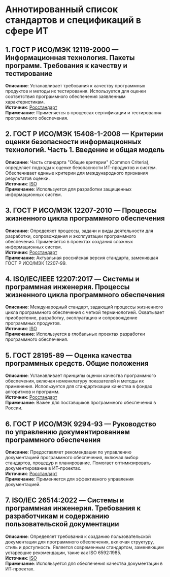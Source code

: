 # Аннотированный список стандартов и спецификаций в сфере ИТ

## 1. ГОСТ Р ИСО/МЭК 12119-2000 — Информационная технология. Пакеты программ. Требования к качеству и тестирование
**Описание**: Устанавливает требования к качеству программных продуктов и методы их тестирования. Используется для оценки соответствия программного обеспечения заявленным характеристикам.  
**Источник**: [Росстандарт](https://clck.ru/3MYPS9)  
**Примечание**: Применяется в процессах сертификации и тестирования программного обеспечения.

## 2. ГОСТ Р ИСО/МЭК 15408-1-2008 — Критерии оценки безопасности информационных технологий. Часть 1. Введение и общая модель
**Описание**: Часть стандарта "Общие критерии" (Common Criteria), определяет подходы к оценке безопасности ИТ-продуктов и систем. Обеспечивает единые критерии для международного признания результатов оценки.  
**Источник**: [ISO](https://clck.ru/3MYPcQ)  
**Примечание**: Используется для разработки защищенных информационных систем.

## 3. ГОСТ Р ИСО/МЭК 12207-2010 — Процессы жизненного цикла программного обеспечения
**Описание**: Определяет процессы, задачи и виды деятельности для разработки, сопровождения и эксплуатации программного обеспечения. Применяется в проектах создания сложных информационных систем.  
**Источник**: [Росстандарт](https://clck.ru/3MYPh2)  
**Примечание**: Актуальная российская версия стандарта, заменившая ГОСТ Р ИСО/МЭК 12207-99.

## 4. ISO/IEC/IEEE 12207:2017 — Системы и программная инженерия. Процессы жизненного цикла программного обеспечения
**Описание**: Международный стандарт, задающий процессы жизненного цикла программного обеспечения с четкой терминологией. Охватывает приобретение, разработку, эксплуатацию и сопровождение программных продуктов.  
**Источник**: [ISO](https://www.normservis.cz/download/view/iec/info_isoiecieee12207%7Bed1.0%7Den.pdf)  
**Примечание**: Используется в глобальных проектах разработки программного обеспечения.

## 5. ГОСТ 28195-89 — Оценка качества программных средств. Общие положения
**Описание**: Устанавливает принципы оценки качества программного обеспечения, включая номенклатуру показателей и методы их применения. Используется для стандартизации качества в фондах алгоритмов и программ.  
**Источник**: [Росстандарт](https://clck.ru/3MYPp9)  
**Примечание**: Важен для поставщиков программного обеспечения в России.

## 6. ГОСТ Р ИСО/МЭК 9294-93 — Руководство по управлению документированием программного обеспечения
**Описание**: Предоставляет рекомендации по управлению документацией программного обеспечения, включая выбор стандартов, процедур и планирование. Помогает оптимизировать документирование в ИТ-проектах.  
**Источник**: [Росстандарт](https://clck.ru/3MYPtc)  
**Примечание**: Применяется для эффективного управления документацией.

## 7. ISO/IEC 26514:2022 — Системы и программная инженерия. Требования к разработчикам и содержанию пользовательской документации
**Описание**: Определяет требования к созданию пользовательской документации для программного обеспечения, включая структуру, стиль и доступность. Является современным стандартом, заменяющим устаревшие рекомендации, такие как ISO 6592:1985.  
**Источник**: [ISO](https://www.iso.org/standard/81184.html)  
**Примечание**: Используется для обеспечения качества документации в ИТ-проектах.
